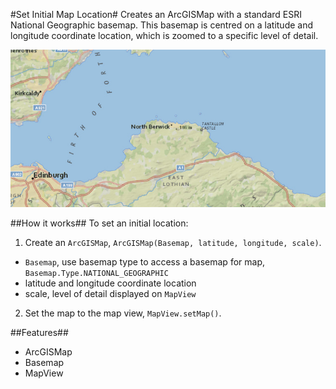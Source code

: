 #Set Initial Map Location#
Creates an ArcGISMap with a standard ESRI National Geographic basemap. This basemap is centred on a latitude and longitude coordinate location, which is zoomed to a specific level of detail.

![](SetInitialMapLocation.png)

##How it works##
To set an initial location:

1. Create an `ArcGISMap`, `ArcGISMap(Basemap, latitude, longitude, scale)`.
  - `Basemap`, use basemap type to access a basemap for map, `Basemap.Type.NATIONAL_GEOGRAPHIC`
  - latitude and longitude coordinate location
  - scale, level of detail displayed on `MapView`
2. Set the map to the map view, `MapView.setMap()`. 

##Features##
- ArcGISMap
- Basemap
- MapView
